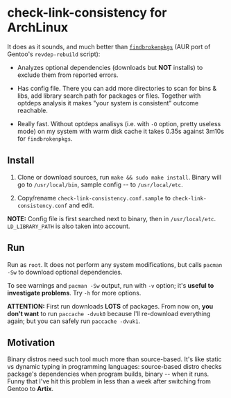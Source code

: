# check-link-consistency for ArchLinux

It does as it sounds, and much better than [`findbrokenpkgs`](https://aur.archlinux.org/packages/findbrokenpkgs/) (AUR port of Gentoo's `revdep-rebuild` script):

* Analyzes optional dependencies (downloads but **NOT** installs) to exclude them from reported errors.

* Has config file. There you can add more directories to scan for bins & libs, add library search path for packages or files. Together with optdeps analysis it makes "your system is consistent" outcome reachable.

* Really fast. Without optdeps analisys (i.e. with `-O` option, pretty useless mode) on my system with warm disk cache it takes 0.35s against 3m10s for `findbrokenpkgs`.

## Install

1. Clone or download sources, run `make && sudo make install`. Binary will go to `/usr/local/bin`, sample config -- to `/usr/local/etc`.

2. Copy/rename `check-link-consistency.conf.sample` to `check-link-consistency.conf` and edit.

**NOTE:** Config file is first searched next to binary, then in `/usr/local/etc`. `LD_LIBRARY_PATH` is also taken into account.

## Run

Run as `root`. It does not perform any system modifications, but calls `pacman -Sw` to download optional dependencies.

To see warnings and `pacman -Sw` output, run with `-v` option; it's **useful to investigate problems**. Try `-h` for more options.

**ATTENTION:** First run downloads **LOTS** of packages. From now on, **you don't want** to run `paccache -dvuk0` because I'll re-download everything again; but you can safely run `paccache -dvuk1`.

## Motivation

Binary distros need such tool much more than source-based. It's like static vs dynamic typing in programming languages: source-based distro checks package's dependencies when program builds, binary -- when it runs. Funny that I've hit this problem in less than a week after switching from Gentoo to **Artix**.
